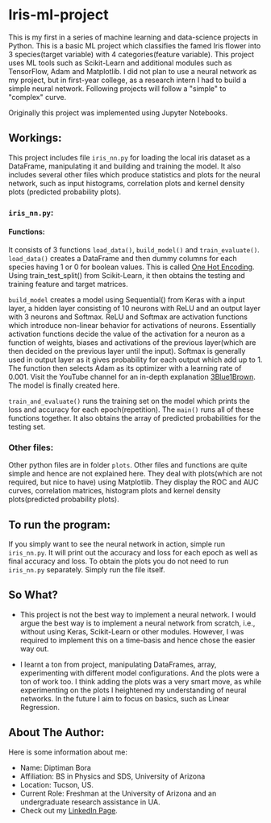 # **Iris-ml-project**
This is my first in a series of machine learning and data-science projects in Python. This is a basic ML project which classifies the famed Iris flower into 3 species(target variable) with 4 categories(feature variable). This project uses ML tools such as Scikit-Learn and additional modules such as TensorFlow, Adam and Matplotlib. I did not plan to use a neural network as my project, but in first-year college, as a research intern I had to build a simple neural network. Following projects will follow a "simple" to "complex" curve.

Originally this project was implemented using Jupyter Notebooks.

## Workings:
This project includes file `iris_nn.py` for loading the local iris dataset as a DataFrame, manipulating it and building and training the model. It also includes several other files which produce statistics and plots for the neural network, such as input histograms, correlation plots and kernel density plots (predicted probability plots).

### `iris_nn.py`:

#### Functions:
It consists of 3 functions `load_data()`, `build_model()` and `train_evaluate()`.
`load_data()` creates a DataFrame and then dummy columns for each species having 1 or 0 for boolean values. This is called [One Hot Encoding](https://www.geeksforgeeks.org/ml-one-hot-encoding/). Using train_test_split() from Scikit-Learn, it then obtains the testing and training feature and target matrices.

`build_model` creates a model using Sequential() from Keras with a input layer, a hidden layer consisting of 10 neurons with ReLU and an output layer with 3 neurons and Softmax. ReLU and Softmax are activation functions which introduce non-linear behavior for activations of neurons. Essentially activation functions decide the value of the activation for a neuron as a function of weights, biases and activations of the previous layer(which are then decided on the previous layer until the input). Softmax is generally used in output layer as it gives probability for each output which add up to 1. The function then selects Adam as its optimizer with a learning rate of 0.001. Visit the YouTube channel for an in-depth explanation [3Blue1Brown](https://www.youtube.com/@3blue1brown). The model is finally created here.

`train_and_evaluate()` runs the training set on the model which prints the loss and accuracy for each epoch(repetition). The `main()` runs all of these functions together. It also obtains the array of predicted probabilities for the testing set.

### Other files:
Other python files are in folder `plots`.
Other files and functions are quite simple and hence are not explained here. They deal with plots(which are not required, but nice to have) using Matplotlib. They display the ROC and AUC curves, correlation matrices, histogram plots and kernel density plots(predicted probability plots).

## To run the program:
If you simply want to see the neural network in action, simple run `iris_nn.py`. It will print out the accuracy and loss for each epoch as well as final accuracy and loss. To obtain the plots you do not need to run `iris_nn.py` separately. Simply run the file itself.

## So What?
* This project is not the best way to implement a neural network. I would argue the best way is to implement a neural network from scratch, i.e., without using Keras, Scikit-Learn or other modules. However, I was required to implement this on a time-basis and hence chose the easier way out.
  
* I learnt a ton from project, manipulating DataFrames, array, experimenting with different model configurations. And the plots were a ton of work too. I think adding the plots was a very smart move, as while experimenting on the plots I heightened my understanding of neural networks. In the future I aim to focus on basics, such as Linear Regression.

## About The Author:
 Here is some information about me:

* Name: Diptiman Bora
* Affiliation: BS in Physics and SDS, University of Arizona
* Location: Tucson, US.
* Current Role: Freshman at the University of Arizona and an undergraduate research assistance in UA.
* Check out my [LinkedIn Page](www.linkedin.com/in/diptiman-bora9724286).
